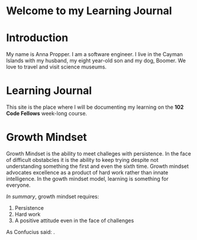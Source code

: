 # Welcome to my Learning Journal

# Introduction
My name is Anna Propper.  I am a software engineer.  I live in the Cayman Islands with my husband, my eight year-old son and my dog, Boomer.  We love to travel and visit science museums.  

# Learning Journal
This site is the place where I will be documenting my learning on the **102 Code Fellows** week-long course.

# Growth Mindset
Growth Mindset is the ability to meet challeges with persistence.  In the face of difficult obstabcles it is the ability to keep trying despite not understanding something the first and even the sixth time.  Growth  mindset advocates excellence as a product of hard work rather than innate intelligence. In the gowth mindset model, learning is something for everyone.

*In summary*, growth mindset requires:
1. Persistence
2. Hard work
3. A positive attitude even in the face of challenges

As Confucius said: <It does not matter how slowly you go so long as you dont stop>.
